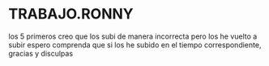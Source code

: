 # TRABAJO.RONNY
los 5 primeros creo que los subi de manera incorrecta pero los he vuelto a subir espero comprenda que si los he subido en el tiempo correspondiente, gracias y disculpas
